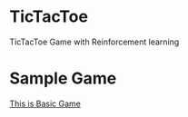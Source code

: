 # TicTacToe
TicTacToe Game with Reinforcement learning

# Sample Game
[This is Basic Game](https://ajaynandoriya.github.io/TicTacToe/tictactoe.html)
